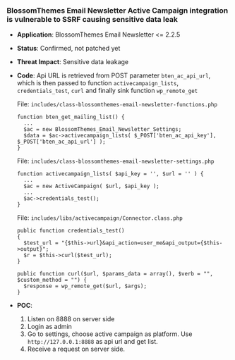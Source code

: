 ### BlossomThemes Email Newsletter Active Campaign integration is vulnerable to SSRF causing sensitive data leak

- **Application**: BlossomThemes Email Newsletter <= 2.2.5

- **Status**: Confirmed, not patched yet

- **Threat Impact**: Sensitive data leakage

- **Code**: Api URL is retrieved from POST parameter `bten_ac_api_url`, which is then passed to function `activecampaign_lists`, `credentials_test`, `curl` and finally sink function `wp_remote_get`

  File: `includes/class-blossomthemes-email-newsletter-functions.php`

  ```
  function bten_get_mailing_list() {
    ...
    $ac = new BlossomThemes_Email_Newsletter_Settings;
    $data = $ac->activecampaign_lists( $_POST['bten_ac_api_key'], $_POST['bten_ac_api_url'] );
  }
  ```

  File: `includes/class-blossomthemes-email-newsletter-settings.php`

  ```
  function activecampaign_lists( $api_key = '', $url = '' ) {
    ...
    $ac = new ActiveCampaign( $url, $api_key );
    ...
    $ac->credentials_test();
  }
  ```

  File: `includes/libs/activecampaign/Connector.class.php`

  ```
  public function credentials_test()
  {
    $test_url = "{$this->url}&api_action=user_me&api_output={$this->output}";
    $r = $this->curl($test_url);
  }
  
  public function curl($url, $params_data = array(), $verb = "", $custom_method = "") {
    $response = wp_remote_get($url, $args);
  }
  ```

- **POC**:
  1. Listen on 8888 on server side
  1. Login as admin
  1. Go to settings, choose active campaign as platform. Use `http://127.0.0.1:8888` as api url and get list.
  1. Receive a request on server side. 

